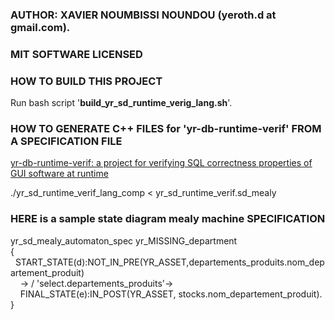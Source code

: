 
### AUTHOR: XAVIER NOUMBISSI NOUNDOU (yeroth.d at gmail.com).


### MIT SOFTWARE LICENSED


### HOW TO BUILD THIS PROJECT

Run bash script '**build_yr_sd_runtime_verig_lang.sh**'.


### HOW TO GENERATE C++ FILES for 'yr-db-runtime-verif' FROM A SPECIFICATION FILE

[yr-db-runtime-verif: a project for verifying SQL correctness properties of GUI software at runtime](https://github.com/yerothd/yr-db-runtime-verif)

./yr_sd_runtime_verif_lang_comp < yr_sd_runtime_verif.sd_mealy


### HERE is a sample state diagram mealy machine SPECIFICATION

yr_sd_mealy_automaton_spec yr_MISSING_department<br />
{<br />
 &nbsp;&nbsp;START_STATE(d):NOT_IN_PRE(YR_ASSET,departements_produits.nom_departement_produit)<br />
 &nbsp;&nbsp;&nbsp;&nbsp;-> / 'select.departements_produits'-><br />
 &nbsp;&nbsp;&nbsp;&nbsp;FINAL_STATE(e):IN_POST(YR_ASSET, stocks.nom_departement_produit).<br />
}

